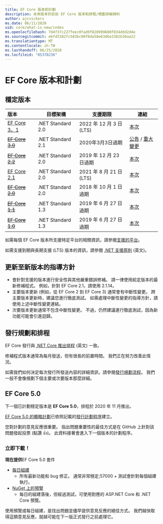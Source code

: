 ```yaml
---
title: EF Core 版本和計劃
description: 未來版本的目前 EF Core 版本和排程/規劃詳細資料
author: ajcvickers
ms.date: 06/11/2020
uid: core/what-is-new/index
ms.openlocfilehash: 7d4f37c227feec0fad9f828999680f834ddd2d4e
ms.sourcegitcommit: ebfd3382fc583bc90f0da58e63d6e3382b30aa22
ms.translationtype: MT
ms.contentlocale: zh-TW
ms.lasthandoff: 06/25/2020
ms.locfileid: "85370236"
---
```

# <a name="ef-core-releases-and-planning"></a>EF Core 版本和計劃

## <a name="stable-releases"></a>穩定版本

| 版本 | 目標架構 | 支援期限 | 連結
|:--------|------------------|-----------------|------
| [EF Core 3。1](https://www.nuget.org/packages/Microsoft.EntityFrameworkCore) | .NET Standard 2.0 | 2022 年 12 月 3 日 (LTS) | [本次](https://devblogs.microsoft.com/dotnet/announcing-entity-framework-core-3-1-and-entity-framework-6-4/)
| ~~[EF Core 3.0](https://www.nuget.org/packages/Microsoft.EntityFrameworkCore/3.0.3)~~ | .NET Standard 2.1 | 2020年3月3日過期 | [公告](https://devblogs.microsoft.com/dotnet/announcing-ef-core-3-0-and-ef-6-3-general-availability/)  / [重大變更](ef-core-3.0/breaking-changes.md)
| ~~[EF Core 2.2](https://www.nuget.org/packages/Microsoft.EntityFrameworkCore/2.2.6)~~ | .NET Standard 2.0 | 2019 年 12 月 23 日過期 | [本次](https://devblogs.microsoft.com/dotnet/announcing-entity-framework-core-2-2/)
| [EF Core 2.1](https://www.nuget.org/packages/Microsoft.EntityFrameworkCore/2.1.14) | .NET Standard 2.0 | 2021 年 8 月 21 日 (LTS) | [本次](https://devblogs.microsoft.com/dotnet/announcing-entity-framework-core-2-1/)
| ~~[EF Core 2.0](https://www.nuget.org/packages/Microsoft.EntityFrameworkCore/2.0.3)~~ | .NET Standard 2.0 | 2018 年 10 月 1 日過期 | [本次](https://devblogs.microsoft.com/dotnet/announcing-entity-framework-core-2-0/)
| ~~[EF Core 1.1](https://www.nuget.org/packages/Microsoft.EntityFrameworkCore/1.1.6)~~ | .NET Standard 1.3 | 2019 年 6 月 27 日過期 | [本次](https://devblogs.microsoft.com/dotnet/announcing-entity-framework-core-1-1/)
| ~~[EF Core 1.0](https://www.nuget.org/packages/Microsoft.EntityFrameworkCore/1.0.6)~~ | .NET Standard 1.3 | 2019 年 6 月 27 日過期 | [本次](https://devblogs.microsoft.com/dotnet/entity-framework-core-1-0-0-available/)

如需每個 EF Core 版本所支援特定平台的相關資訊，請參閱[支援的平台](../platforms/index.md)。

如需支援到期與長期支援 (LTS) 版本的資訊，請參閱 [.NET 支援原則](https://dotnet.microsoft.com/platform/support/policy/dotnet-core) \(英文\)。

## <a name="guidance-on-updating-to-new-releases"></a>更新至新版本的指導方針

* 會針對支援的版本進行安全性與其他嚴重錯誤修補。 請一律使用給定版本的最新修補程式。 例如，針對 EF Core 2.1，請使用 2.1.14。
* 主要版本更新 (例如，從 EF Core 2 到 EF Core 3) 通常會有中斷性變更。 跨主要版本更新時，建議您進行徹底測試。 如需處理中斷性變更的指導方針，請使用上述中斷性變更連結。
* 次要版本更新通常不包含中斷性變更。 不過，仍然建議進行徹底測試，因為新功能可能會引進迴歸。

## <a name="release-planning-and-schedules"></a>發行規劃和排程

EF Core 發行與 [.NET Core 推出排程](https://github.com/dotnet/core/blob/master/roadmap.md) \(英文\) 一致。

修補程式版本通常為每月發送，但有很長的前置時間。
我們正在努力改善此情況。

如需我們如何決定每次發行所發送內容的詳細資訊，請參閱[發行規劃流程](release-planning.md)。
我們一般不會像規劃下個主要或次要版本那麼詳細。

## <a name="ef-core-50"></a>EF Core 5.0

下一個已計劃穩定版本是 **EF Core 5.0**，排程於 2020 年 11 月推出。

[EF Core 5.0 的概略計劃](xref:core/what-is-new/ef-core-5.0/plan)已依照記載的[發行計劃程序](release-planning.md)建立。

您對計劃的意見反應很重要。
指出問題重要性的最佳方式是在 GitHub 上針對該問題發起投票 (點讚 👍)。
此資料接著會進入下一個版本的計劃程序。

### <a name="get-it-now"></a>立即下載！

**現在提供**EF Core 5.0 套件

* [每日組建](https://github.com/dotnet/aspnetcore/blob/master/docs/DailyBuilds.md)
  * 所有最新功能和 bug 修正。 通常非常穩定;57000 + 測試會針對每個組建執行。
* [NuGet 上的預覽](https://www.nuget.org/packages/Microsoft.EntityFrameworkCore)
  * 每日的組建落後，但經過測試，可使用對應的 ASP.NET Core 和 .NET Core 預覽。

使用預覽或每日組建，是找出問題並儘早提供意見反應的絕佳方式。
我們越快取得這類意見反應，就越可能在下一版正式發行之前處理它。
